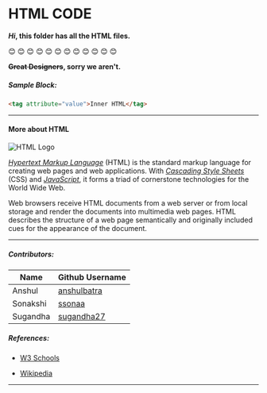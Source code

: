 # HTML CODE 

***Hi*, this folder has all the HTML files.**

:blush:  :blush:  :blush:  :blush:  :blush:  :blush:  :blush:  :blush:  :blush:  :blush:  :blush:  :blush:

**~~Great Designers~~, sorry we aren't.** 

##### Sample Block:

```HTML
<tag attribute="value">Inner HTML</tag>
```

---

#### More about HTML

![HTML Logo](https://www.google.co.in/url?sa=i&source=images&cd=&ved=2ahUKEwiYyKCFw-jcAhUaeisKHcHoAecQjRx6BAgBEAU&url=https%3A%2F%2Fwww.w3.org%2Fhtml%2Flogo%2F&psig=AOvVaw1NEQPOa6SZY0i7fGhYth5K&ust=1534197994243553)

[*Hypertext Markup Language*](https://en.wikipedia.org/wiki/HTML "Link to HTML") (HTML) is the standard markup language for creating web pages and web applications. With [*Cascading Style Sheets*](https://en.wikipedia.org/wiki/Cascading_Style_Sheets "Link to CSS") (CSS) and [*JavaScript*](https://en.wikipedia.org/wiki/JavaScript "Link to JavaScript"), it forms a triad of cornerstone technologies for the World Wide Web.

Web browsers receive HTML documents from a web server or from local storage and render the documents into multimedia web pages. HTML describes the structure of a web page semantically and originally included cues for the appearance of the document.

---

##### Contributors:

| Name       | Github Username |
|------------|-----------------|
| Anshul     | [anshulbatra](https://github.com/anshulbatra "Link to Anshul's Github profile")|
| Sonakshi   | [ssonaa](https://github.com/ssonaa "Link to Sona's Github profile")            |
| Sugandha   | [sugandha27](https://github.com/sugandha27 "Link to Sugandha's Github profile")|

##### References:
* [W3 Schools](https://www.w3schools.com/html/)
- [Wikipedia](https://en.wikipedia.org/wiki/HTML)

---


